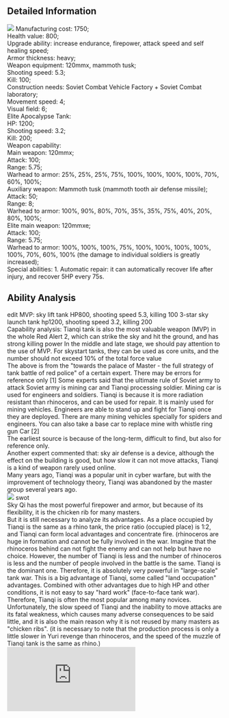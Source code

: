 ## Detailed Information
![](https://bkimg.cdn.bcebos.com/pic/29381f30e924b899a9013feefe4d0a950a7b0308589b?x-bce-process=image/watermark,image_d2F0ZXIvYmFpa2UxODA=,g_7,xp_5,yp_5/format,f_auto)
Manufacturing cost: 1750;  
Health value: 800;  
Upgrade ability: increase endurance, firepower, attack   speed and self healing speed;  
Armor thickness: heavy;  
Weapon equipment: 120mmx, mammoth tusk;  
Shooting speed: 5.3;  
Kill: 100;  
Construction needs: Soviet Combat Vehicle Factory + Soviet Combat laboratory;  
Movement speed: 4;  
Visual field: 6;  
Elite Apocalypse Tank:  
HP: 1200;  
Shooting speed: 3.2;  
Kill: 200;  
Weapon capability:  
Main weapon: 120mmx;  
Attack: 100;  
Range: 5.75;  
Warhead to armor: 25%, 25%, 25%, 75%, 100%, 100%, 100%, 100%, 70%, 60%, 100%;  
Auxiliary weapon: Mammoth tusk (mammoth tooth air defense missile);  
Attack: 50;  
Range: 8;  
Warhead to armor: 100%, 90%, 80%, 70%, 35%, 35%, 75%, 40%, 20%, 80%, 100%;  
Elite main weapon: 120mmxe;  
Attack: 100;  
Range: 5.75;  
Warhead to armor: 100%, 100%, 100%, 75%, 100%, 100%, 100%, 100%, 100%, 70%, 60%, 100% (the damage to individual soldiers is greatly increased);  
Special abilities: 1. Automatic repair: it can automatically recover life after injury, and recover 5HP every 75s.  
## Ability Analysis
edit
MVP: sky lift tank HP800, shooting speed 5.3, killing 100
3-star sky launch tank hp1200, shooting speed 3.2, killing 200  
Capability analysis: Tianqi tank is also the most valuable weapon (MVP) in the whole Red Alert 2, which can strike the sky and hit the ground, and has strong killing power
In the middle and late stage, we should pay attention to the use of MVP. For skystart tanks, they can be used as core units, and the number should not exceed 10% of the total force value  
The above is from the "towards the palace of Master - the full strategy of tank battle of red police" of a certain expert. There may be errors for reference only [1]
Some experts said that the ultimate rule of Soviet army to attack Soviet army is mining car and Tianqi processing soldier. Mining car is used for engineers and soldiers. Tianqi is because it is more radiation resistant than rhinoceros, and can be used for repair. It is mainly used for mining vehicles. Engineers are able to stand up and fight for Tianqi once they are deployed. There are many mining vehicles specially for spiders and engineers. You can also take a base car to replace mine with whistle ring gun Car [2]  
The earliest source is because of the long-term, difficult to find, but also for reference only.  
Another expert commented that: sky air defense is a device, although the effect on the building is good, but how slow it can not move attacks, Tianqi is a kind of weapon rarely used online.  
Many years ago, Tianqi was a popular unit in cyber warfare, but with the improvement of technology theory, Tianqi was abandoned by the master group several years ago.  
![](https://bkimg.cdn.bcebos.com/pic/c995d143ad4bd1131f2203c75aafa40f4afb0553?x-bce-process=image/watermark,image_d2F0ZXIvYmFpa2UxNTA=,g_7,xp_5,yp_5/format,f_auto)
swot   
Sky Qi has the most powerful firepower and armor, but because of its flexibility, it is the chicken rib for many masters.  
But it is still necessary to analyze its advantages.
As a place occupied by Tianqi is the same as a rhino tank, the price ratio (occupied place) is 1:2, and Tianqi can form local advantages and concentrate fire. (rhinoceros are huge in formation and cannot be fully involved in the war. Imagine that the rhinoceros behind can not fight the enemy and can not help but have no choice. However, the number of Tianqi is less and the number of rhinoceros is less and the number of people involved in the battle is the same. Tianqi is the dominant one. Therefore, it is absolutely very powerful in "large-scale" tank war. This is a big advantage of Tianqi, some called "land occupation" advantages. Combined with other advantages due to high HP and other conditions, it is not easy to say "hard work" (face-to-face tank war). Therefore, Tianqi is often the most popular among many novices.
Unfortunately, the slow speed of Tianqi and the inability to move attacks are its fatal weakness, which causes many adverse consequences to be said little, and it is also the main reason why it is not reused by many masters as "chicken ribs".
(it is necessary to note that the production process is only a little slower in Yuri revenge than rhinoceros, and the speed of the muzzle of Tianqi tank is the same as rhino.)  ![Back to main page](https://github.com/IEwonder/CPE-test1/blob/main/README.md)
